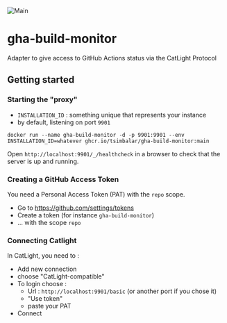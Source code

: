 ![Main](https://github.com/tsimbalar/gha-build-monitor/workflows/Main/badge.svg?event=push)

# gha-build-monitor
Adapter to give access to GitHub Actions status via the CatLight Protocol

## Getting started

### Starting the "proxy"
- `INSTALLATION_ID` : something unique that represents your instance
- by default, listening on port `9901`

```
docker run --name gha-build-monitor -d -p 9901:9901 --env INSTALLATION_ID=whatever ghcr.io/tsimbalar/gha-build-monitor:main
```

Open `http://localhost:9901/_/healthcheck` in a browser to check that the server is up and running.

### Creating a GitHub Access Token
You need a Personal Access Token (PAT) with the `repo` scope.

- Go to https://github.com/settings/tokens
- Create a token (for instance `gha-build-monitor`)
- ... with the scope `repo`

### Connecting Catlight
In CatLight, you need to : 
- Add new connection
- choose "CatLight-compatible"
- To login choose : 
  - Url : `http://localhost:9901/basic` (or another port if you chose it)
  - "Use token"
  - paste your PAT
- Connect

